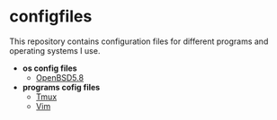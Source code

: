 # configfiles

This repository contains configuration files for different programs and operating systems I use.

* **os config files**
    * [OpenBSD5.8](http://www.openbsd.org/)
* **programs cofig files**
    * [Tmux](https://tmux.github.io/)
    * [Vim](http://www.vim.org/)

